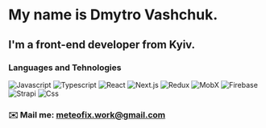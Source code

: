 # My name is **Dmytro Vashchuk**.
## I'm a front-end developer from Kyiv.

### Languages and Tehnologies
![Javascript](https://img.shields.io/badge/-JAVASCRIPT-090909?style=for-the-badge&logo=javascript)
![Typescript](https://img.shields.io/badge/-TYPESCRIPT-090909?style=for-the-badge&logo=typescript)
![React](https://img.shields.io/badge/-REACT-090909?style=for-the-badge&logo=react)
![Next.js](https://img.shields.io/badge/-NEXT.JS-090909?style=for-the-badge&logo=next.js)
![Redux](https://img.shields.io/badge/-REDUX-090909?style=for-the-badge&logo=redux)
![MobX](https://img.shields.io/badge/-MOBX-090909?style=for-the-badge&logo=mobx)
![Firebase](https://img.shields.io/badge/-FIREBASE-090909?style=for-the-badge&logo=firebase)
![Strapi](https://img.shields.io/badge/-STRAPI-090909?style=for-the-badge&logo=strapi)
![Css](https://img.shields.io/badge/-SASS-090909?style=for-the-badge&logo=css3)
<!-- ![Html](https://img.shields.io/badge/-HTML5-090909?style=for-the-badge&logo=html5)-->

### ✉️ Mail me: meteofix.work@gmail.com

<!--
### 🌐 Telegram: [@meteofix](https://t.me/meteofix)

**meteofix/meteofix** is a ✨ _special_ ✨ repository because its `README.md` (this file) appears on your GitHub profile.

Here are some ideas to get you started:

- 🔭 I’m currently working on ...
- 🌱 I’m currently learning ...
- 👯 I’m looking to collaborate on ...
- 🤔 I’m looking for help with ...
- 💬 Ask me about ...
- 📫 How to reach me: ...
- 😄 Pronouns: ...
- ⚡ Fun fact: ...
-->
